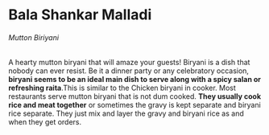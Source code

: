 # Bala Shankar Malladi
###### Mutton Biriyani
A hearty mutton biryani that will amaze your guests! Biryani is a dish that nobody can ever resist. Be it a dinner party or any celebratory occasion, **biryani seems to be an ideal main dish to serve along with a spicy salan or refreshing raita**.This is similar to the Chicken biryani in cooker. Most restaurants serve mutton biryani that is not dum cooked. **They usually cook rice and meat together** or sometimes the gravy is kept separate and biryani rice separate. They just mix and layer the gravy and biryani rice as and when they get orders.